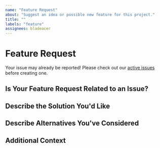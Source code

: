 ```yaml
---
name: "Feature Request"
about: "Suggest an idea or possible new feature for this project."
title: ""
labels: "feature"
assignees: bladeacer
---
```


# Feature Request

Your issue may already be reported!
Please check out our [active issues](https://github.com/bladeacer/pdf-fmt/issues)
before creating one.

## Is Your Feature Request Related to an Issue?

<!--
If yes, provide a clear and concise description of what the problem is
E.g.:
  Issue #
  I'm always frustrated when...
-->

## Describe the Solution You'd Like

<!--
A clear and concise description of what you'd like
-->

## Describe Alternatives You've Considered

<!--
A clear and concise description of other alternatives you have considered
-->

## Additional Context

<!--
Any other extra context or information
-->

